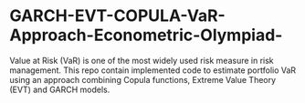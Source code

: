 # GARCH-EVT-COPULA-VaR-Approach-Econometric-Olympiad-
Value at Risk (VaR) is one of the most widely used risk measure in risk management. This repo contain implemented code to estimate portfolio VaR using an approach combining Copula functions, Extreme Value Theory (EVT) and GARCH models.
